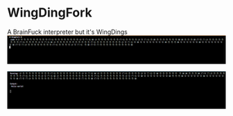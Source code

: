# WingDingFork
A BrainFuck interpreter but it's WingDings
![example_input](./ref/example_input.png)

![example_output](./ref/example_output.png)